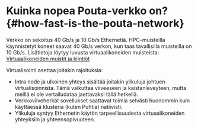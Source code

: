 
# Kuinka nopea Pouta-verkko on? {#how-fast-is-the-pouta-network}

Verkko on sekoitus 40 Gb/s ja 10 Gb/s Ethernetiä. HPC-muisteilla käynnistetyt koneet saavat 40 Gb/s verkon, kun taas tavallisilla muisteilla on 10 Gb/s. Lisätietoja löytyy luvusta virtuaalikoneiden muisteista: [Virtuaalikoneiden muistit ja kiintiöt](../../cloud/pouta/vm-flavors-and-billing.md)

Virtualisointi asettaa joitakin rajoituksia:

   - Intra node ja ulkoinen yhteys sisältää joitakin ylikuluja johtuen virtualisoinnista. Tämä vaikuttaa viiveeseen ja kaistanleveyteen, mutta meillä ei ole vertailudataa jaettavaksi tällä hetkellä.
   - Verkkoviiveherkät sovellukset saattavat toimia selvästi huonommin kuin käyttäessä klusteria (kuten Puhtia) natiivisti.
   - Ylikuluja syntyy Ethernetin käytön tarpeellisuudesta virtuaalikoneiden yhteyksiin ja yhteensopivuuteen.
